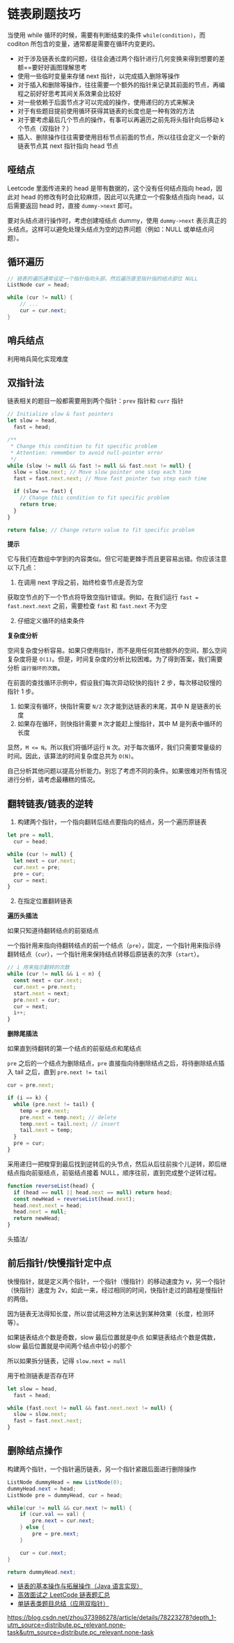 # 链表刷题技巧

当使用 while 循环的时候，需要有判断结束的条件 `while(condition)`，而 coditon 所包含的变量，通常都是需要在循环内变更的。

- 对于涉及链表长度的问题，往往会通过两个指针进行几何变换来得到想要的差额==要好好画图理解思考
- 使用一些临时变量来存储 next 指针，以完成插入删除等操作
- 对于插入和删除等操作，往往需要一个额外的指针来记录其前面的节点，再编程之前好好思考其间关系效果会比较好
- 对一些依赖于后面节点才可以完成的操作，使用递归的方式来解决
- 对于有些题目提前使用循环获得其链表的长度也是一种有效的方法
- 对于要考虑最后几个节点的操作，有事可以再遍历之前先将头指针向后移动 k 个节点（双指针？）
- 插入、删除操作往往需要使用目标节点前面的节点，所以往往会定义一个新的链表节点其 next 指针指向 head 节点

## 哑结点

Leetcode 里面传进来的 head 是带有数据的，这个没有任何结点指向 head，因此对 head 的修改有时会比较麻烦，因此可以先建立一个假象结点指向 head，以后需要返回 head 时，直接 `dummy->next` 即可。

要对头结点进行操作时，考虑创建哑结点 dummy，使用 `dummy->next` 表示真正的头结点。这样可以避免处理头结点为空的边界问题（例如：NULL 或单结点问题）。

## 循环遍历

```java
// 链表的遍历通常设定一个指针指向头部，然后遍历直至指针指的结点部位 NULL
ListNode cur = head;

while (cur != null) {
    // ...
    cur = cur.next;
}
```

## 哨兵结点

利用哨兵简化实现难度

## 双指针法

链表相关的题目一般都需要用到两个指针：`prev` 指针和 `curr` 指针

```js
// Initialize slow & fast pointers
let slow = head,
  fast = head;

/**
 * Change this condition to fit specific problem
 * Attention: remember to avoid null-pointer error
 */
while (slow != null && fast != null && fast.next != null) {
  slow = slow.next; // Move slow pointer one step each time
  fast = fast.next.next; // Move fast pointer two step each time

  if (slow == fast) {
    // Change this condition to fit specific problem
    return true;
  }
}

return false; // Change return value to fit specific problem
```

**提示**

它与我们在数组中学到的内容类似。但它可能更棘手而且更容易出错。你应该注意以下几点：

1. 在调用 next 字段之前，始终检查节点是否为空

获取空节点的下一个节点将导致空指针错误。例如，在我们运行 `fast = fast.next.next` 之前，需要检查 `fast` 和 `fast.next` 不为空

2. 仔细定义循环的结束条件

**复杂度分析**

空间复杂度分析容易。如果只使用指针，而不是用任何其他额外的空间，那么空间复杂度将是 `O(1)`。但是，时间复杂度的分析比较困难。为了得到答案，我们需要分析 `运行循环的次数`。

在前面的查找循环示例中，假设我们每次异动较快的指针 2 步，每次移动较慢的指针 1 步。

1. 如果沒有循环，快指针需要 `N/2` 次才能到达链表的末尾，其中 N 是链表的长度
2. 如果存在循环，则快指针需要 `M` 次才能赶上慢指针，其中 M 是列表中循环的长度

显然，`M <= N`。所以我们将循环运行 `N` 次。对于每次循环，我们只需要常量级的时间。因此，该算法的时间复杂度总共为 `O(N)`。

自己分析其他问题以提高分析能力。别忘了考虑不同的条件。如果很难对所有情况进行分析，请考虑最糟糕的情况。

## 翻转链表/链表的逆转

1. 构建两个指针，一个指向翻转后结点要指向的结点，另一个遍历原链表

```js
let pre = null,
  cur = head;

while (cur != null) {
  let next = cur.next;
  cur.next = pre;
  pre = cur;
  cur = next;
}
```

2. 在指定位置翻转链表

**遍历头插法**

如果只知道待翻转结点的前驱结点

一个指针用来指向待翻转结点的前一个结点（`pre`），固定，一个指针用来指示待翻转结点（`cur`），一个指针用来保持结点转移后原链表的次序（`start`）。

```js
// i 用来指示翻转的次数
while (cur != null && i < n) {
  const next = cur.next;
  cur.next = pre.next;
  start.next = next;
  pre.next = cur;
  cur = next;
  i++;
}
```

**删除尾插法**

如果直到待翻转的第一个结点的前驱结点和尾结点

`pre` 之后的一个结点为删除结点，`pre` 直接指向待删除结点之后，将待删除结点插入 tail 之后，直到 `pre.next != tail`

```js
cur = pre.next;

if (i == k) {
  while (pre.next != tail) {
    temp = pre.next;
    pre.next = temp.next; // delete
    temp.next = tail.next; // insert
    tail.next = temp;
  }
  pre = cur;
}
```

采用递归一把梭穿到最后找到逆转后的头节点，然后从后往前挨个儿逆转，即后继结点指向前驱结点，前驱结点接着 NULL，顺序往前，直到完成整个逆转过程。

```js
function reverseList(head) {
  if (head == null || head.next == null) return head;
  const newHead = reverseList(head.next);
  head.next.next = head;
  head.next = null;
  return newHead;
}
```

头插法/

## 前后指针/快慢指针定中点

快慢指针，就是定义两个指针，一个指针（慢指针）的移动速度为 v，另一个指针（快指针）速度为 2v，如此一来，经过相同的时间，快指针走过的路程是慢指针的两倍。

因为链表无法得知长度，所以尝试用这种方法来达到某种效果（长度，检测环等）。

如果链表结点个数是奇数，slow 最后位置就是中点
如果链表结点个数是偶数，slow 最后位置就是中间两个结点中较小的那个

所以如果拆分链表，记得 `slow.next = null`

用于检测链表是否存在环

```js
let slow = head,
  fast = head;

while (fast.next != null && fast.next.next != null) {
  slow = slow.next;
  fast = fast.next.next;
}
```

## 删除结点操作

构建两个指针，一个指针遍历链表，另一个指针紧跟后面进行删除操作

```java
ListNode dummyHead = new ListNode(0);
dummyHead.next = head;
ListNode pre = dummyHead, cur = head;

while(cur != null && cur.next != null) {
    if (cur.val == val) {
        pre.next = cur.next;
    } else {
        pre = pre.next;
    }

    cur = cur.next;
}

return dummyHead.next;

```

- [链表的基本操作与拓展操作（Java 语言实现）](https://blog.csdn.net/why_still_confused/article/details/51333257)
- [高效面试之 LeetCode 链表题汇总](https://blog.csdn.net/cqkxboy168/article/details/40464351)
- [单链表类题目总结（应用双指针）](https://blog.csdn.net/KusanoNEU/article/details/72758159)

https://blog.csdn.net/zhou373986278/article/details/78223278?depth_1-utm_source=distribute.pc_relevant.none-task&utm_source=distribute.pc_relevant.none-task
